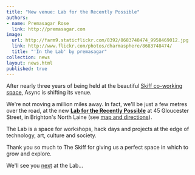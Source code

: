```yaml
---
title: "New venue: Lab for the Recently Possible"
authors:
- name: Premasagar Rose
  link: http://premasagar.com
image:
  url: http://farm9.staticflickr.com/8392/8683748474_9958469012.jpg
  link: http://www.flickr.com/photos/dharmasphere/8683748474/
  title: "'In the Lab' by premasagar"
collection: news
layout: news.html
published: true
---
```


After nearly three years of being held at the beautiful [Skiff co-working space][skiff], Async is shifting its venue.

We're not moving a million miles away. In fact, we'll be just a few metres over the road, at the new **[Lab for the Recently Possible][L4RP]** at 45 Gloucester Street, in Brighton's North Laine (see [map and directions][L4RP-location]).

The Lab is a space for workshops, hack days and projects at the edge of technology, art, culture and society.

Thank you so much to The Skiff for giving us a perfect space in which to grow and explore.

We'll see you [next][next] at the Lab...


[skiff]: http://theskiff.org
[L4RP]: http://L4RP.com
[L4RP-location]: http://L4RP.com/#location
[next]: http://asyncjs.com/eventual-consistency/
